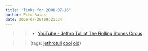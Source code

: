 ```yaml
---
title: "links for 2006-07-26"
author: Pito Salas
date: 2006-07-26T09:21:34
---
```



>>

>>   * [YouTube - Jethro Tull at The Rolling Stones
Circus](<http://www.youtube.com/watch?v=F6MsNjhNqDg&search=jethro%20tull%20circus>)

>>

>> (tags: [jethrotull](<http://del.icio.us/pitosalas/jethrotull>)
[cool](<http://del.icio.us/pitosalas/cool>)
[old](<http://del.icio.us/pitosalas/old>))

>>

>>


